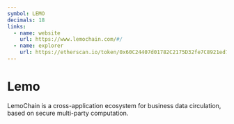 ```yaml
---
symbol: LEMO
decimals: 18
links:
  - name: website
    url: https://www.lemochain.com/#/
  - name: explorer
    url: https://etherscan.io/token/0x60C24407d01782C2175D32fe7C8921ed732371D1
---
```


# Lemo

LemoChain is a cross-application ecosystem for business data circulation, based on secure multi-party computation.
